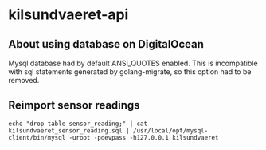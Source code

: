 # kilsundvaeret-api

## About using database on DigitalOcean

Mysql database had by default ANSI_QUOTES enabled. This is incompatible with sql statements generated by golang-migrate,
so this option had to be removed.

## Reimport sensor readings

    echo "drop table sensor_reading;" | cat - kilsundvaeret_sensor_reading.sql | /usr/local/opt/mysql-client/bin/mysql -uroot -pdevpass -h127.0.0.1 kilsundvaeret 